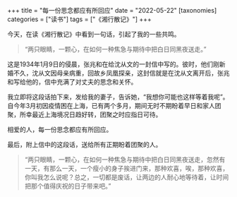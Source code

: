 +++
title = "每一份思念都应有所回应"
date = "2022-05-22"
[taxonomies]
categories = ["读书"]
tags = ["《湘行散记》"]
+++

今天，在读《湘行散记》中看到一句话，引起了我的一些共鸣。

<!-- more -->

> “两只眼睛，一颗心，在如何一种焦急与期待中把白日同黑夜送走。”

这是1934年1月9日的侵晨，张兆和在给沈从文的一封信中写的。彼时，他们刚新婚不久，沈从文因母亲病重，回故乡凤凰探亲，这封信就是在沈从文离开后，张兆和写给他的，信中充满了对丈夫的思念和关怀。

我立即将这段话拍下来，发给我的妻子，告诉她，“我想你可能也这样等着我呢”。自今年3月初因疫情困在上海，已有两个多月，期间无时不期盼着早日和家人团聚，所幸最近上海境况日趋好转，团聚之时应指日可待。

相爱的人，每一份思念都应有所回应。

最后，附上信中的这段话，送给所有正期盼着团聚的人。

> “两只眼睛，一颗心，在如何一种焦急与期待中把白日同黑夜送走，忽然有一天，有那么一天，一个瘦小的身子挨进门来，那种欢喜，唉，那种欢喜，你叫我怎么说呢？总之，一切都是废话，让两边的人耐心地等待着，让时间把那个值得庆祝的日子带来吧。”